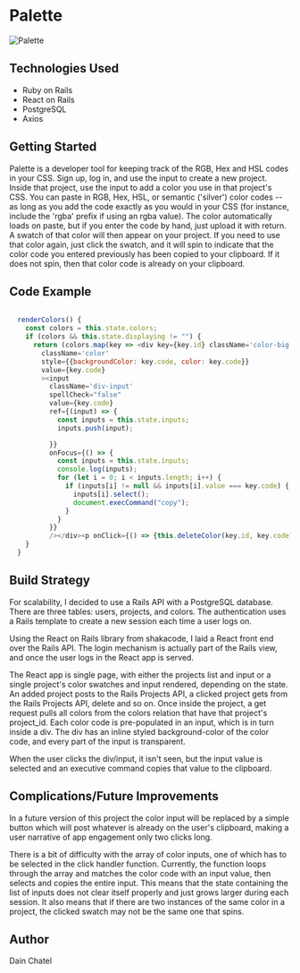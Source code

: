 # Palette


![Palette](assets/snap.png)

## Technologies Used
- Ruby on Rails
- React on Rails
- PostgreSQL
- Axios

## Getting Started

Palette is a developer tool for keeping track of the RGB, Hex and HSL codes in your CSS. Sign up, log in, and use the input to create a new project. Inside that project, use the input to add a color you use in that project's CSS. You can paste in RGB, Hex, HSL, or semantic ('silver') color codes -- as long as you add the code exactly as you would in your CSS (for instance, include the 'rgba' prefix if using an rgba value). The color automatically loads on paste, but if you enter the code by hand, just upload it with return. A swatch of that color will then appear on your project. If you need to use that color again, just click the swatch, and it will spin to indicate that the color code you entered previously has been copied to your clipboard. If it does not spin, then that color code is already on your clipboard.  

## Code Example

```javascript

  renderColors() {
    const colors = this.state.colors;
    if (colors && this.state.displaying != "") {
      return (colors.map(key => <div key={key.id} className='color-big'><div
        className='color'
        style={{backgroundColor: key.code, color: key.code}}
        value={key.code}
        ><input
          className='div-input'
          spellCheck="false"
          value={key.code}
          ref={(input) => {
            const inputs = this.state.inputs;
            inputs.push(input);

          }}
          onFocus={() => {
            const inputs = this.state.inputs;
            console.log(inputs);
            for (let i = 0; i < inputs.length; i++) {
              if (inputs[i] != null && inputs[i].value === key.code) {
                inputs[i].select();
                document.execCommand("copy");
              }
            }
          }}
          /></div><p onClick={() => {this.deleteColor(key.id, key.code)}} className='color-p'>x</p></div>))
    }
  }

```

## Build Strategy

For scalability, I decided to use a Rails API with a PostgreSQL database. There are three tables: users, projects, and colors. The authentication uses a Rails template to create a new session each time a user logs on. 

Using the React on Rails library from shakacode, I laid a React front end over the Rails API. The login mechanism is actually part of the Rails view, and once the user logs in the React app is served. 

The React app is single page, with either the projects list and input or a single project's color swatches and input rendered, depending on the state. An added project posts to the Rails Projects API, a clicked project gets from the Rails Projects API, delete and so on. Once inside the project, a get request pulls all colors from the colors relation that have that project's project_id. Each color code is pre-populated in an input, which is in turn inside a div. The div has an inline styled background-color of the color code, and every part of the input is transparent. 

When the user clicks the div/input, it isn't seen, but the input value is selected and an executive command copies that value to the clipboard. 

## Complications/Future Improvements

In a future version of this project the color input will be replaced by a simple button which will post whatever is already on the user's clipboard, making a user narrative of app engagement only two clicks long. 

There is a bit of difficulty with the array of color inputs, one of which has to be selected in the click handler function. Currently, the function loops through the array and matches the color code with an input value, then selects and copies the entire input. This means that the state containing the list of inputs does not clear itself properly and just grows larger during each session. It also means that if there are two instances of the same color in a project, the clicked swatch may not be the same one that spins. 

## Author

Dain Chatel 




